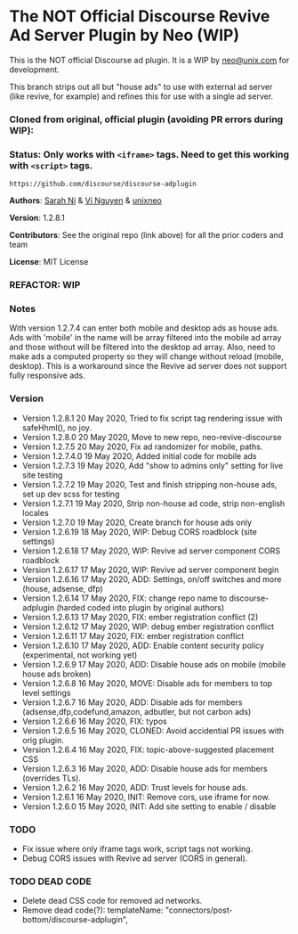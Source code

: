 # The NOT Official Discourse Revive Ad Server Plugin by Neo (WIP)

This is the NOT official Discourse ad plugin. It is a WIP by neo@unix.com for development.

This branch strips out all but "house ads" to use with external ad server (like revive, for example) and refines this for use with a single ad server.

### Cloned from original, official plugin (avoiding PR errors during WIP):

### Status: Only works with `<iframe>` tags. Need to get this working with `<script>` tags.

```
https://github.com/discourse/discourse-adplugin
```

**Authors**: [Sarah Ni](https://github.com/cyberkoi) & [Vi Nguyen](https://github.com/ladydanger) & [unixneo](https://github.com/unixneo)

**Version**: 1.2.8.1

**Contributors**: See the original repo (link above) for all the prior coders and team

**License**: MIT License

### REFACTOR: WIP

### Notes

With version 1.2.7.4 can enter both mobile and desktop ads as house ads. Ads with 'mobile' in the name will be array filtered into the mobile ad array and those without will be filtered into the desktop ad array. Also, need to make ads a computed property so they will change without reload (mobile, desktop). This is a workaround since the Revive ad server does not support fully responsive ads.

### Version

- Version 1.2.8.1 20 May 2020, Tried to fix script tag rendering issue with safeHhml(), no joy.
- Version 1.2.8.0 20 May 2020, Move to new repo, neo-revive-discourse
- Version 1.2.7.5 20 May 2020, Fix ad randomizer for mobile, paths.
- Version 1.2.7.4.0 19 May 2020, Added initial code for mobile ads
- Version 1.2.7.3 19 May 2020, Add "show to admins only" setting for live site testing
- Version 1.2.7.2 19 May 2020, Test and finish stripping non-house ads, set up dev scss for testing
- Version 1.2.7.1 19 May 2020, Strip non-house ad code, strip non-english locales
- Version 1.2.7.0 19 May 2020, Create branch for house ads only
- Version 1.2.6.19 18 May 2020, WIP: Debug CORS roadblock (site settings)
- Version 1.2.6.18 17 May 2020, WIP: Revive ad server component CORS roadblock
- Version 1.2.6.17 17 May 2020, WIP: Revive ad server component begin
- Version 1.2.6.16 17 May 2020, ADD: Settings, on/off switches and more (house, adsense, dfp)
- Version 1.2.6.14 17 May 2020, FIX: change repo name to discourse-adplugin (harded coded into plugin by original authors)
- Version 1.2.6.13 17 May 2020, FIX: ember registration conflict (2)
- Version 1.2.6.12 17 May 2020, WIP: debug ember registration conflict
- Version 1.2.6.11 17 May 2020, FIX: ember registration conflict
- Version 1.2.6.10 17 May 2020, ADD: Enable content security policy (experimental, not working yet)
- Version 1.2.6.9 17 May 2020, ADD: Disable house ads on mobile (mobile house ads broken)
- Version 1.2.6.8 16 May 2020, MOVE: Disable ads for members to top level settings
- Version 1.2.6.7 16 May 2020, ADD: Disable ads for members (adsense,dfp,codefund,amazon, adbutler, but not carbon ads)
- Version 1.2.6.6 16 May 2020, FIX: typos
- Version 1.2.6.5 16 May 2020, CLONED: Avoid accidential PR issues with orig plugin.
- Version 1.2.6.4 16 May 2020, FIX: topic-above-suggested placement CSS
- Version 1.2.6.3 16 May 2020, ADD: Disable house ads for members (overrides TLs).
- Version 1.2.6.2 16 May 2020, ADD: Trust levels for house ads.
- Version 1.2.6.1 16 May 2020, INIT: Remove cors, use iframe for now.
- Version 1.2.6.0 15 May 2020, INIT: Add site setting to enable / disable

### TODO

- Fix issue where only iframe tags work, script tags not working.
- Debug CORS issues with Revive ad server (CORS in general).

### TODO DEAD CODE

- Delete dead CSS code for removed ad networks.
- Remove dead code(?): templateName: "connectors/post-bottom/discourse-adplugin",
